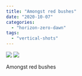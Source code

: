 ```yaml
---
title: "Amongst red bushes"
date: "2020-10-07"
categories: 
  - "horizon-zero-dawn"
tags: 
  - "vertical-shots"
---
```


[![](images/Amongst-red-bushes-scaled-1.jpg)](images/Amongst-red-bushes-scaled-1.jpg)
[![](images/Amongst-red-bushes-scaled-1.jpg)](images/Amongst-red-bushes-scaled-1.jpg)

Amongst red bushes
